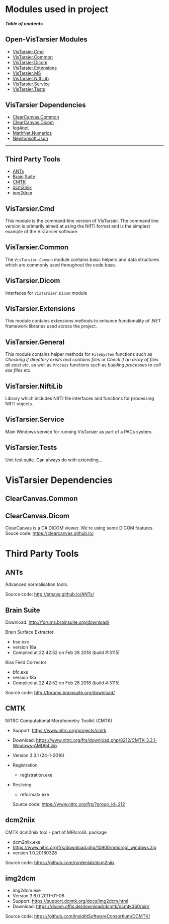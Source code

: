 # Modules used in project
#### _Table of contents_
## Open-VisTarsier Modules
+ [VisTarsier.Cmd](#VisTarsierCmd)
+ [VisTarsier.Common](#VisTarsierCommon)
+ [VisTarsier.Dicom](#VisTarsierDicom)
+ [VisTarsier.Extensions](#VisTarsierExtensions)
+ [VisTarsier.MS](#VisTarsierMS)
+ [VisTarsier.NiftiLib](#VisTarsierNiftiLib)
+ [VisTarsier.Service](#VisTarsierService)
+ [VisTarsier.Tests](#VisTarsierTests)

## VisTarsier Dependencies

+ [ClearCanvas.Common](#ClearCanvasCommon)
+ [ClearCanvas.Dicom](#ClearCanvasDicom)
+ [log4net](#log4net)
+ [MathNet.Numerics](#MathNetNumerics)
+ [Newtonsoft.Json](#NewtonsoftJson)
---
## Third Party Tools

- [ANTs](#ANTs)
- [Brain Suite](#Brain-Suite)
- [CMTK](#CMTK)
- [dcm2niix](#dcm2niix)
- [img2dcm](#img2dcm)



## VisTarsier.Cmd

This module is the command-line version of VisTarsier. The command line version is primarily aimed at using the NIfTi format and is the simplest example of the VisTarsier software.

## VisTarsier.Common

The `VisTarsier.Common` module contains basic helpers and data structures which are commonly used throughout the code base.

## VisTarsier.Dicom

Interfaces for `VisTarsier.Dicom` module

## VisTarsier.Extensions

This module contains extensions methods to enhance functionality of .NET framework libraries used across the project.

## VisTarsier.General

This module contains helper methods for `FileSystem` functions such as _Checking if directory exists and contains files_ or _Check if an array of files all exist_ etc. as well as `Process` functions such as _building  processes to call exe files_ etc.

## VisTarsier.NiftiLib
Library which includes NIfTI file interfaces and functions for processing NIfTI objects.

## VisTarsier.Service
Main Windows service for running VisTarsier as part of a PACs system. 

## VisTarsier.Tests
Unit test suite. Can always do with extending...

# VisTarsier Dependencies
## ClearCanvas.Common
## ClearCanvas.Dicom
ClearCanvas is a C# DICOM viewer. We're using some DICOM features.
Souce code: https://clearcanvas.github.io/

# Third Party Tools

## ANTs
Advanced normalisation tools.

Source code: http://stnava.github.io/ANTs/

## Brain Suite

Download: http://forums.brainsuite.org/download/

Brain Surface Extractor

- bse.exe
- version 18a
- Compiled at 22:42:52 on Feb 28 2018 (build #:3115)

Bias Field Corrector

- bfc.exe
- version 18a
- Compiled at 22:42:52 on Feb 28 2018 (build #:3115)

Source code: http://forums.brainsuite.org/download/

## CMTK

NITRC Computational Morphometry Toolkit (CMTK)
- Support: https://www.nitrc.org/projects/cmtk
- Download: https://www.nitrc.org/frs/download.php/8212/CMTK-3.3.1-Windows-AMD64.zip
- Version 3.3.1 (24-1-2016)
- Registration
  - registration.exe
- Reslicing
  - reformatx.exe
  
  Source code: https://www.nitrc.org/frs/?group_id=212

## dcm2niix

CMTK dcm2niix tool - part of MRIcroGL package

- dcm2niix.exe
- https://www.nitrc.org/frs/download.php/10900/mricrogl_windows.zip
- version 1.0.20180328

Source code: https://github.com/rordenlab/dcm2niix

## img2dcm

- img2dcm.exe
- Version 3.6.0 2011-01-06
- Support: https://support.dcmtk.org/docs/img2dcm.html
- Download: https://dicom.offis.de/download/dcmtk/dcmtk360/bin/

Source code: https://github.com/InsightSoftwareConsortium/DCMTK/